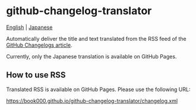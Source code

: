 # github-changelog-translator

[English](README.md) | [Japanese](README-ja.md)

Automatically deliver the title and text translated from the RSS feed of the [GitHub Changelogs article](https://github.blog/changelog/).

Currently, only the Japanese translation is available on GitHub Pages.

## How to use RSS

Translated RSS is available on GitHub Pages. Please use the following URL:

https://book000.github.io/github-changelog-translator/changelog.xml
